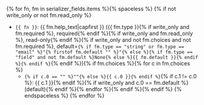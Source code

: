 {% for fn, fm in serializer_fields.items %}{% spaceless %}
{% if not write_only or not fm.read_only %}
* `{{ fn }}`: {{ fm.help_text|capfirst }} ({{ fm.type }}{% if write_only and fm.required %}, required{% endif %}{% if write_only and fm.read_only %}, read-only{% endif %}{% if write_only and not fm.choices and not fm.required %}, default=`{% if fm.type == "string" or fm.type == "email" %}"{% firstof fm.default "" %}"{% else %}{% if fm.type == "field" and not fm.default %}None{% else %}{{ fm.default }}{% endif %}{% endif %}`{% endif %}){% if fm.choices %}{% for c in fm.choices %}
    - `{% if c.0 == "" %}""{% else %}{{ c.0 }}{% endif %}`{% if c.1 != c.0 %}: {{ c.1 }}{% endif %}{% if write_only and c.0 == fm.default %} (default){% endif %}{% endfor %}{% endif %}{% endif %}
{% endspaceless %}
{% endfor %}

